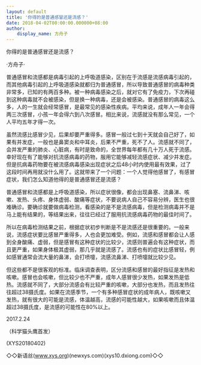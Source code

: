 ```yaml
---
layout: default
title: '你得的是普通感冒还是流感？'
date: 2018-04-02T00:00:00.000000+08:00
author:
    display_name: 方舟子
---
```


你得的是普通感冒还是流感？

·方舟子·

普通感冒和流感都是病毒引起的上呼吸道感染，区别在于流感是流感病毒引起的，而其他病毒引起的上呼吸道感染就都归为普通感冒，所以导致普通感冒的病毒种类非常多，已知的有两百多种。被一种病毒感染之后，就对它有了免疫力，下次再碰到这种病毒就不会被感染，但是换一种病毒，还是会被感染。普通感冒的病毒这么多，人的一生就会经常感冒，是最常见的感染性疾病。平均来说，成年人一年会得两三次感冒，小孩一年会得六到八次感冒。相比来说，流感就没有那么常见，一个人平均五年才得一次。

虽然流感比感冒少见，后果却要严重得多。感冒一般过七到十天就会自己好了，如果有并发症，一般也是鼻窦炎和中耳炎，后果不严重，死不了人。流感就不同了，会并发严重的肺炎、心脏病，有时是致命的，全世界每年都有几十万人死于流感。幸好现在有了能够对抗流感病毒的药物，服用它能够减轻流感症状、减少并发症。但是抗病毒药物要在被流感病毒感染出现症状之后48小时内使用最有效果，过了这段时间再用就没什么用了。这就带来了一个问题：一个人觉得他感冒了，有感冒症状，我们怎么知道他得的是普通感冒还是流感？

普通感冒和流感都是上呼吸道感染，所以症状很像，都会出现鼻塞、流鼻涕、咳嗽、发热、头疼、身体虚弱、酸痛等症状，不要说病人自己不容易分辨，医生也很难确诊。要确诊就要做病毒检测，看感染的是不是流感病毒，但是检测病毒并不是马上能有结果的，等结果出来，往往已经过了服用抗流感病毒药物的最佳时间了。

所以在病毒检测结果之前，根据症状初步判断是不是流感还是很重要的。一般来说，流感症状要比感冒严重得多，人也会更加难受。例如，流感和感冒都会让人感到全身酸痛、虚弱，但是感冒有这种症状的比较少，流感则普遍会有这种症状，而且更严重，如果身体极其虚弱，那几乎就是流感了。流感也有的症状比感冒轻，例如感冒通常会流大量的鼻涕，会打喷嚏，流感流鼻涕、打喷嚏就比较少见。

但这些都不是很客观的标准。临床调查表明，区分流感和感冒的最好指征是发热和咳嗽。感冒也会咳嗽，但比较少也不严重，成年人感冒很少发热，如果发热是低热。流感就不同了，大部分流感会有比较严重的咳嗽，大部分也发热，而且发热往往超过38摄氏度。如果在流感季节，一个有多种感冒症状的成年病人，既咳嗽又发热，就有很大的可能是流感，体温越高，流感的可能性越大，如果咳嗽而且体温超过38摄氏度，是流感的可能性在80%以上。

2017.2.24

（科学猫头鹰首发）

(XYS20180402)

◇◇新语丝(www.xys.org)(newxys.com)(xys10.dxiong.com)◇◇

